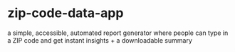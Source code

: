 # zip-code-data-app
 a simple, accessible, automated report generator where people can type in a ZIP code and get instant insights + a downloadable summary
